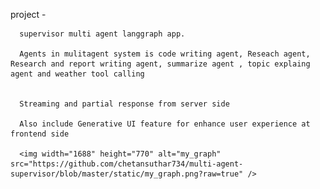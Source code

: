 project - 

      supervisor multi agent langgraph app. 
      
      Agents in mulitagent system is code writing agent, Reseach agent, Research and report writing agent, summarize agent , topic explaing agent and weather tool calling 


      Streaming and partial response from server side
        
      Also include Generative UI feature for enhance user experience at frontend side

      <img width="1688" height="770" alt="my_graph" src="https://github.com/chetansuthar734/multi-agent-supervisor/blob/master/static/my_graph.png?raw=true" />
